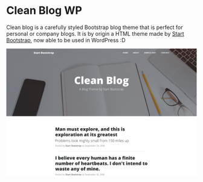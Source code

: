 # Clean Blog WP

Clean blog is a carefully styled Bootstrap blog theme that is perfect for personal or company blogs. It is by origin a HTML theme made by [Start Bootstrap](https://startbootstrap.com/themes/clean-blog/), now able to be used in WordPress :D

![Screenshot](https://github.com/danielyewright/cleanblogWP/blob/master/screenshot.png)
